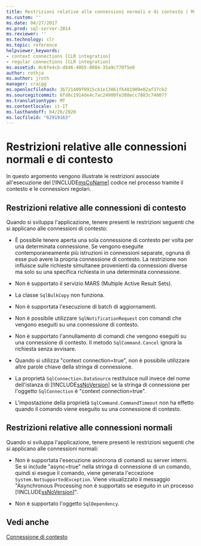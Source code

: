 ```yaml
---
title: Restrizioni relative alle connessioni normali e di contesto | Microsoft Docs
ms.custom: ''
ms.date: 04/27/2017
ms.prod: sql-server-2014
ms.reviewer: ''
ms.technology: clr
ms.topic: reference
helpviewer_keywords:
- context connections [CLR integration]
- regular connections [CLR integration]
ms.assetid: 0c6fe4cb-d846-40b5-8884-35a9c770f5e8
author: rothja
ms.author: jroth
manager: craigg
ms.openlocfilehash: 3b721409f0915cb1e13861f6481909e02af37cb2
ms.sourcegitcommit: 6fd8c1914de4c7ac24900fe388ecc7883c740077
ms.translationtype: MT
ms.contentlocale: it-IT
ms.lasthandoff: 04/26/2020
ms.locfileid: "62919163"
---
```

# <a name="restrictions-on-regular-and-context-connections"></a>Restrizioni relative alle connessioni normali e di contesto
  In questo argomento vengono illustrate le restrizioni associate all'esecuzione del [!INCLUDE[msCoName](../../../includes/ssnoversion-md.md)] codice nel processo tramite il contesto e le connessioni regolari.  
  
## <a name="restrictions-on-context-connections"></a>Restrizioni relative alle connessioni di contesto  
 Quando si sviluppa l'applicazione, tenere presenti le restrizioni seguenti che si applicano alle connessioni di contesto:  
  
-   È possibile tenere aperta una sola connessione di contesto per volta per una determinata connessione. Se vengono eseguite contemporaneamente più istruzioni in connessioni separate, ognuna di esse può avere la propria connessione di contesto. La restrizione non influisce sulle richieste simultanee provenienti da connessioni diverse ma solo su una specifica richiesta in una determinata connessione.  
  
-   Non è supportato il servizio MARS (Multiple Active Result Sets).  
  
-   La classe `SqlBulkCopy` non funziona.  
  
-   Non è supportata l'esecuzione di batch di aggiornamenti.  
  
-   Non è possibile utilizzare `SqlNotificationRequest` con comandi che vengono eseguiti su una connessione di contesto.  
  
-   Non è supportato l'annullamento di comandi che vengono eseguiti su una connessione di contesto. Il metodo `SqlCommand.Cancel` ignora la richiesta senza avvisare.  
  
-   Quando si utilizza "context connection=true", non è possibile utilizzare altre parole chiave della stringa di connessione.  
  
-   La proprietà `SqlConnection.DataSource` restituisce null invece del nome dell'istanza di [!INCLUDE[ssNoVersion](../../../includes/ssnoversion-md.md)] se la stringa di connessione per l'oggetto `SqlConnection` è "context connection=true".  
  
-   L'impostazione della proprietà `SqlCommand.CommandTimeout` non ha effetto quando il comando viene eseguito su una connessione di contesto.  
  
## <a name="restrictions-on-regular-connections"></a>Restrizioni relative alle connessioni normali  
 Quando si sviluppa l'applicazione, tenere presenti le restrizioni seguenti che si applicano alle connessioni normali:  
  
-   Non è supportata l'esecuzione asincrona di comandi su server interni. Se si include "async=true" nella stringa di connessione di un comando, quindi si esegue il comando, viene generata l'eccezione `System.NotSupportedException`. Viene visualizzato il messaggio "Asynchronous Processing non è supportato se eseguito in un processo [!INCLUDE[ssNoVersion](../../../includes/ssnoversion-md.md)]".  
  
-   Non è supportato l'oggetto `SqlDependency`.  
  
## <a name="see-also"></a>Vedi anche  
 [Connessione di contesto](context-connection.md)  
  
  
